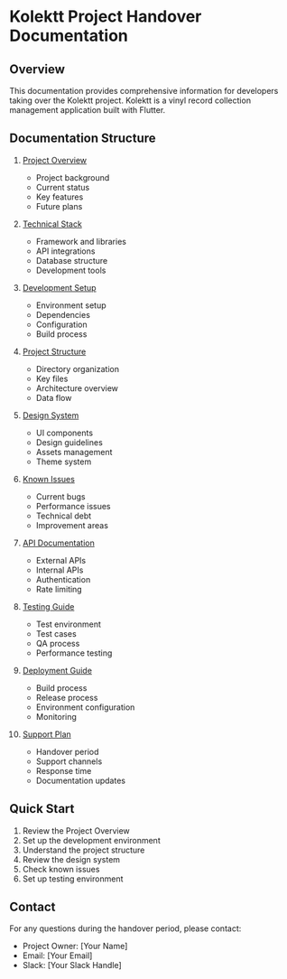 # Kolektt Project Handover Documentation

## Overview
This documentation provides comprehensive information for developers taking over the Kolektt project. Kolektt is a vinyl record collection management application built with Flutter.

## Documentation Structure

1. [Project Overview](01_PROJECT_OVERVIEW.md)
   - Project background
   - Current status
   - Key features
   - Future plans

2. [Technical Stack](02_TECHNICAL_STACK.md)
   - Framework and libraries
   - API integrations
   - Database structure
   - Development tools

3. [Development Setup](03_DEVELOPMENT_SETUP.md)
   - Environment setup
   - Dependencies
   - Configuration
   - Build process

4. [Project Structure](04_PROJECT_STRUCTURE.md)
   - Directory organization
   - Key files
   - Architecture overview
   - Data flow

5. [Design System](05_DESIGN_SYSTEM.md)
   - UI components
   - Design guidelines
   - Assets management
   - Theme system

6. [Known Issues](06_KNOWN_ISSUES.md)
   - Current bugs
   - Performance issues
   - Technical debt
   - Improvement areas

7. [API Documentation](07_API_DOCUMENTATION.md)
   - External APIs
   - Internal APIs
   - Authentication
   - Rate limiting

8. [Testing Guide](08_TESTING_GUIDE.md)
   - Test environment
   - Test cases
   - QA process
   - Performance testing

9. [Deployment Guide](09_DEPLOYMENT_GUIDE.md)
   - Build process
   - Release process
   - Environment configuration
   - Monitoring

10. [Support Plan](10_SUPPORT_PLAN.md)
    - Handover period
    - Support channels
    - Response time
    - Documentation updates

## Quick Start
1. Review the Project Overview
2. Set up the development environment
3. Understand the project structure
4. Review the design system
5. Check known issues
6. Set up testing environment

## Contact
For any questions during the handover period, please contact:
- Project Owner: [Your Name]
- Email: [Your Email]
- Slack: [Your Slack Handle] 